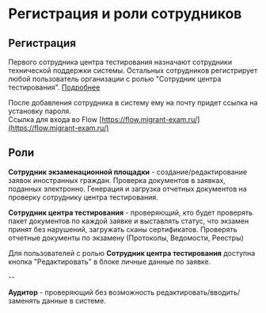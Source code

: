 # Регистрация и роли сотрудников

## Регистрация

Первого сотрудника центра тестирования назначают сотрудники технической поддержки системы. Остальных сотрудников регистрирует любой пользователь организации с ролью "Сотрудник центра тестирования". [Подробнее](kak-zaregistrirovat-zablokirovat-sotrudnikov.md)

После добавления сотрудника в систему ему на почту придет ссылка на установку пароля.\
Ссылка для входа во Flow [https://flow.migrant-exam.ru/](https://flow.migrant-exam.ru/)

## Роли

**Сотрудник экзаменационной площадки** - создание/редактирование заявок иностранных граждан. Проверка документов в заявках, поданных электронно. Генерация и загрузка отчетных документов на проверку сотруднику центра тестирования.

**Сотрудник центра тестирования** - проверяющий, кто будет проверять пакет документов по каждой заявке и выставлять статус, что экзамен принят без нарушений, загружать сканы сертификатов. Проверять отчетные документы по экзамену (Протоколы, Ведомости, Реестры)

Для пользователей с ролью **Сотрудник центра тестирования** доступна кнопка "Редактировать" в блоке личные данные по заявке.

\--

**Аудитор** - проверяющий без возможность редактировать/вводить/заменять данные в системе.
